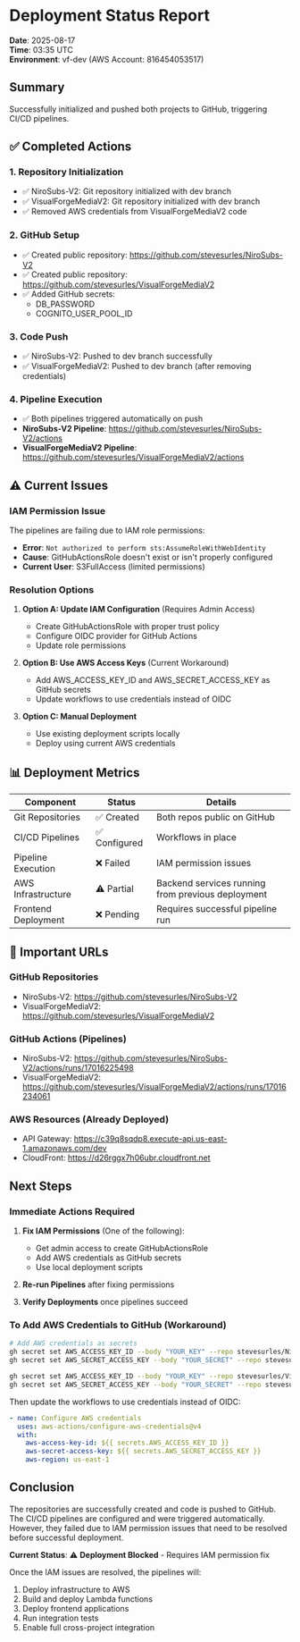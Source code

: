# Deployment Status Report

**Date**: 2025-08-17  
**Time**: 03:35 UTC  
**Environment**: vf-dev (AWS Account: 816454053517)

## Summary

Successfully initialized and pushed both projects to GitHub, triggering CI/CD pipelines.

## ✅ Completed Actions

### 1. Repository Initialization
- ✅ NiroSubs-V2: Git repository initialized with dev branch
- ✅ VisualForgeMediaV2: Git repository initialized with dev branch
- ✅ Removed AWS credentials from VisualForgeMediaV2 code

### 2. GitHub Setup
- ✅ Created public repository: https://github.com/stevesurles/NiroSubs-V2
- ✅ Created public repository: https://github.com/stevesurles/VisualForgeMediaV2
- ✅ Added GitHub secrets:
  - DB_PASSWORD
  - COGNITO_USER_POOL_ID

### 3. Code Push
- ✅ NiroSubs-V2: Pushed to dev branch successfully
- ✅ VisualForgeMediaV2: Pushed to dev branch (after removing credentials)

### 4. Pipeline Execution
- ✅ Both pipelines triggered automatically on push
- **NiroSubs-V2 Pipeline**: https://github.com/stevesurles/NiroSubs-V2/actions
- **VisualForgeMediaV2 Pipeline**: https://github.com/stevesurles/VisualForgeMediaV2/actions

## ⚠️ Current Issues

### IAM Permission Issue
The pipelines are failing due to IAM role permissions:
- **Error**: `Not authorized to perform sts:AssumeRoleWithWebIdentity`
- **Cause**: GitHubActionsRole doesn't exist or isn't properly configured
- **Current User**: S3FullAccess (limited permissions)

### Resolution Options

1. **Option A: Update IAM Configuration** (Requires Admin Access)
   - Create GitHubActionsRole with proper trust policy
   - Configure OIDC provider for GitHub Actions
   - Update role permissions

2. **Option B: Use AWS Access Keys** (Current Workaround)
   - Add AWS_ACCESS_KEY_ID and AWS_SECRET_ACCESS_KEY as GitHub secrets
   - Update workflows to use credentials instead of OIDC

3. **Option C: Manual Deployment**
   - Use existing deployment scripts locally
   - Deploy using current AWS credentials

## 📊 Deployment Metrics

| Component | Status | Details |
|-----------|--------|---------|
| Git Repositories | ✅ Created | Both repos public on GitHub |
| CI/CD Pipelines | ✅ Configured | Workflows in place |
| Pipeline Execution | ❌ Failed | IAM permission issues |
| AWS Infrastructure | ⚠️ Partial | Backend services running from previous deployment |
| Frontend Deployment | ❌ Pending | Requires successful pipeline run |

## 🔗 Important URLs

### GitHub Repositories
- NiroSubs-V2: https://github.com/stevesurles/NiroSubs-V2
- VisualForgeMediaV2: https://github.com/stevesurles/VisualForgeMediaV2

### GitHub Actions (Pipelines)
- NiroSubs-V2: https://github.com/stevesurles/NiroSubs-V2/actions/runs/17016225498
- VisualForgeMediaV2: https://github.com/stevesurles/VisualForgeMediaV2/actions/runs/17016234061

### AWS Resources (Already Deployed)
- API Gateway: https://c39q8sqdp8.execute-api.us-east-1.amazonaws.com/dev
- CloudFront: https://d26rggx7h06ubr.cloudfront.net

## Next Steps

### Immediate Actions Required

1. **Fix IAM Permissions** (One of the following):
   - Get admin access to create GitHubActionsRole
   - Add AWS credentials as GitHub secrets
   - Use local deployment scripts

2. **Re-run Pipelines** after fixing permissions

3. **Verify Deployments** once pipelines succeed

### To Add AWS Credentials to GitHub (Workaround)

```bash
# Add AWS credentials as secrets
gh secret set AWS_ACCESS_KEY_ID --body "YOUR_KEY" --repo stevesurles/NiroSubs-V2
gh secret set AWS_SECRET_ACCESS_KEY --body "YOUR_SECRET" --repo stevesurles/NiroSubs-V2

gh secret set AWS_ACCESS_KEY_ID --body "YOUR_KEY" --repo stevesurles/VisualForgeMediaV2
gh secret set AWS_SECRET_ACCESS_KEY --body "YOUR_SECRET" --repo stevesurles/VisualForgeMediaV2
```

Then update the workflows to use credentials instead of OIDC:
```yaml
- name: Configure AWS credentials
  uses: aws-actions/configure-aws-credentials@v4
  with:
    aws-access-key-id: ${{ secrets.AWS_ACCESS_KEY_ID }}
    aws-secret-access-key: ${{ secrets.AWS_SECRET_ACCESS_KEY }}
    aws-region: us-east-1
```

## Conclusion

The repositories are successfully created and code is pushed to GitHub. The CI/CD pipelines are configured and were triggered automatically. However, they failed due to IAM permission issues that need to be resolved before successful deployment.

**Current Status**: ⚠️ **Deployment Blocked** - Requires IAM permission fix

Once the IAM issues are resolved, the pipelines will:
1. Deploy infrastructure to AWS
2. Build and deploy Lambda functions
3. Deploy frontend applications
4. Run integration tests
5. Enable full cross-project integration